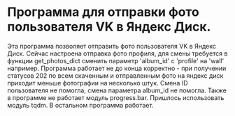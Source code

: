 # Программа для отправки фото пользователя VK в Яндекс Диск.

Эта программа позволяет отправить фото пользователя VK в Яндекс Диск. Сейчас настроена отправка фото профиля, 
для смены требуется в функции get_photos_dict сменить параметр 'album_id' с 'profile' на 'wall' например.
Программа работает не до конца корректно - при получении статусов 202 по всем скаченным и отправленным фото 
на яндекс диск приходит меньше фотографии на несколько штук. Смена ID пользователя не помогла, смена параметра album_id
не помогла. Также в программе не работает модуль progress.bar. Пришлось использовать модуль tqdm.
В остальном программа работает.